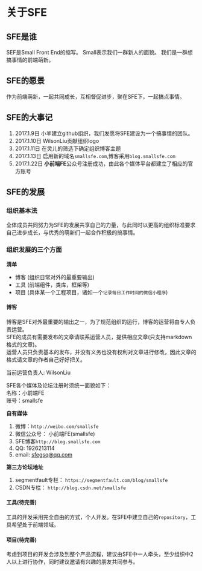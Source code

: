 # 关于SFE
## SFE是谁
SEF是Small Front End的缩写。 Small表示我们一群新人的面貌。
我们是一群想搞事情的前端萌新。

## SFE的愿景
作为前端萌新，一起共同成长，互相督促进步，聚在SFE下，一起搞点事情。

## SFE的大事记
1. 2017.1.9日 小羊建立github组织，我们发愿将SFE建设为一个搞事情的团队。
2. 2017.1.10日 WilsonLiu贡献组织logo
3. 2017.1.11日 在灵儿的筛选下确定组织博客主题
4. 2017.1.13日 启用新的域名`smallsfe.com`,博客采用`blog.smallsfe.com`
5. 2017.1.22日 **小前端FE**公众号注册成功，由此各个媒体平台都建立了相应的官方账号  
## SFE的发展
### 组织基本法
全体成员共同努力为SFE的发展共享自己的力量，与此同时以更高的组织标准要求自己进步成长，与优秀的萌新们一起合作积极的搞事情。
### 组织发展的三个方面
**清单**
- 博客 (组织日常对外的最重要输出)
- 工具 (前端组件，类库，框架等)
- 项目 (具体某一个工程项目，诸如一个`记录每日工作时间的微信小程序`)

#### 博客
博客是SFE对外最重要的输出之一，为了规范组织的运行，博客的运营将由专人负责运营。  
SFE的成员有需要发布的文章请联系运营人员，提供相应文章(只支持markdown格式的文章)。  
运营人员只负责基本的发布，并没有义务也没有权利对文章进行修改，因此文章的格式请文章的作者自己好好把关。

当前运营负责人: WilsonLiu

SFE各个媒体及论坛注册时须统一面貌如下：  
名称：小前端FE  
账号：smallsfe  

**自有媒体**  

1. 微博：`http://weibo.com/smallsfe`
2. 微信公众号： 小前端FE(smallsfe)
3. SFE博客`http://blog.smallsfe.com`
4. QQ: 1926213114
5. email: sfegsq@qq.com

**第三方论坛地址**

1. segmentfault专栏： `https://segmentfault.com/blog/smallsfe`
2. CSDN专栏： `http://blog.csdn.net/smallsfe`

#### 工具(待完善)
工具的开发采用完全自由的方式，个人开发。在SFE中建立自己的`repository`，工具希望处于前端领域。

#### 项目(待完善)
考虑到项目的开发会涉及到整个产品流程，建议由SFE中一人牵头，至少组织中2人以上进行协作，同时建议邀请有兴趣的朋友共同参与。
